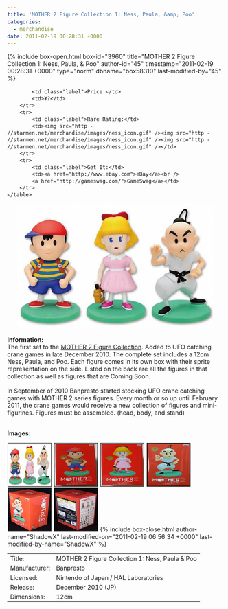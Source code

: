 ```yaml
---
title: 'MOTHER 2 Figure Collection 1: Ness, Paula, &amp; Poo'
categories:
  - merchandise
date: 2011-02-19 00:28:31 +0000
---
```

{% include box-open.html box-id="3960" title="MOTHER 2 Figure Collection 1: Ness, Paula, & Poo" author-id="45" timestamp="2011-02-19 00:28:31 +0000" type="norm" dbname="box58310" last-modified-by="45" %}
<div class="gameinfo">
	<table>
		<tr>
			<td class="label">Title:</td>
			<td>MOTHER 2 Figure Collection 1: Ness, Paula & Poo</td>
		</tr>
		<tr>
			<td class="label">Manufacturer:</td>
			<td>Banpresto</td>
		</tr>
		<tr>
			<td class="label">Licensed:</td>
			<td>Nintendo of Japan / HAL Laboratories</td>
		</tr>
		<tr>
			<td class="label">Release:</td>
			<td>December 2010 (JP)</td>
		</tr>
		<tr>
			<td class="label">Dimensions:</td>
			<td>12cm</td>
		</tr>
		<tr>

			<td class="label">Price:</td>
			<td>¥?</td>
		</tr>
		<tr>
			<td class="label">Rare Rating:</td>
			<td><img src="http - //starmen.net/merchandise/images/ness_icon.gif" /><img src="http - //starmen.net/merchandise/images/ness_icon.gif" /><img src="http - //starmen.net/merchandise/images/ness_icon.gif" /></td>
		</tr>
		<tr>
			<td class="label">Get It:</td>
			<td><a href="http://www.ebay.com">eBay</a><br />
			<a href="http://gameswag.com/">GameSwag</a></td>
		</tr>
	</table>
</div>

<p>
	<center>
	<img src="/merchandise/images/m2fc1_title.jpg" border="0" title="MOTHER 2 Figure Collection 1: Ness, Paula & Poo" />
	</center>
</p>

<b>Information:</b>
	<br />
The first set to the <a href="http://www.banpresto.co.jp/mother/">MOTHER 2 Figure Collection</a>. Added to UFO catching crane games in late December 2010. The complete set includes a 12cm Ness, Paula, and Poo. Each  figure comes in its own box with their sprite representation on the side. Listed on the back are all the figures in that collection as well as figures that are Coming Soon.
<br /><br />
In September of 2010 Banpresto started stocking UFO crane catching games with MOTHER 2 series figures. Every month or so up until February 2011, the crane games would receive a new collection of figures and mini-figurines. Figures must be assembled. (head, body, and stand)
<br /><br />

<b>Images:</b>
	<br />

<a href="/merchandise/images/m2fc1_all.jpg" ><img src="/merchandise/images/m2fc1_all.jpg" title="MOTHER 2 Figure Collection 1: Ness, Paula, & Poo" border="1" width="100" height="100" hspace="1" /></a>
<a href="/merchandise/images/m2fc1_ness_box.jpg" ><img src="/merchandise/images/m2fc1_ness_box.jpg" title="MOTHER 2 Figure Collection 1: Ness Box" border="1" width="100" height="100" hspace="1" /></a>
<a href="/merchandise/images/m2fc1_paula_box.jpg" ><img src="/merchandise/images/m2fc1_paula_box.jpg" title="MOTHER 2 Figure Collection 1: Paula Box" border="1" width="100" height="100" hspace="1" /></a>
<a href="/merchandise/images/m2fc1_poo_box.jpg" ><img src="/merchandise/images/m2fc1_poo_box.jpg" title="MOTHER 2 Figure Collection 1: Poo Box" border="1" width="100" height="100" hspace="1" /></a>
<a href="/merchandise/images/m2fc1_box_side1.jpg" ><img src="/merchandise/images/m2fc1_box_side1.jpg" title="MOTHER 2 Figure Collection 1: Box (Side 1)" border="1" width="100" height="100" hspace="1" /></a>
<a href="/merchandise/images/m2fc1_box_side2.jpg" ><img src="/merchandise/images/m2fc1_box_side2.jpg" title="MOTHER 2 Figure Collection 1: Box (Side 2)" border="1" width="100" height="100" hspace="1" /></a>
{% include box-close.html author-name="ShadowX" last-modified-on="2011-02-19 06:56:34 +0000" last-modified-by-name="ShadowX" %}
